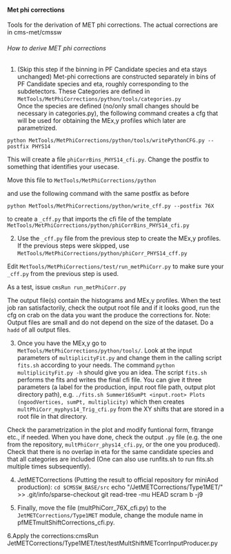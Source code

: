 
#### Met phi corrections
  Tools for the derivation of MET phi corrections. The actual corrections are in cms-met/cmssw
  
###### How to derive MET phi corrections
1. (Skip this step if the binning in PF Candidate species and eta stays unchanged)
  Met-phi corrections are constructed separately in bins of PF Candidate species and eta,
  roughly corresponding to the subdetectors.
  These Categories are defined in `MetTools/MetPhiCorrections/python/tools/categories.py`  
Once the species are defined (no/only small changes should be necessary in categories.py),
  the following command creates a cfg that will be used for obtaining the MEx,y profiles which later are parametrized.

  `python MetTools/MetPhiCorrections/python/tools/writePythonCFG.py --postfix PHYS14`  

  This will create a file `phiCorrBins_PHYS14_cfi.py`. Change the postfix to something that identifies your usecase.  

  Move this file to `MetTools/MetPhiCorrections/python`

  and use the following command with the same postfix as before
 
  `python MetTools/MetPhiCorrections/python/write_cff.py --postfix 76X`
 
  to create a `_cff.py` that imports the cfi file of the template `MetTools/MetPhiCorrections/python/phiCorrBins_PHYS14_cfi.py`
  
2. Use the `_cff.py` file from the previous step to create the MEx,y profiles.
  If the previous steps were skipped, use `MetTools/MetPhiCorrections/python/phiCorr_PHYS14_cff.py` 

  Edit `MetTools/MetPhiCorrections/test/run_metPhiCorr.py` to make sure your `_cff.py` from the previous step is used.

  As a test, issue `cmsRun run_metPhiCorr.py`

  The output file(s) contain the histograms and MEx,y profiles.
  When the test job ran satisfactorily, check the output root file and if it looks good, run the cfg on crab on the data you want the produce the corrections for.
  Note: Output files are small and do not depend on the size of the dataset.
  Do a `hadd` of all output files.

3. Once you have the MEx,y go to `MetTools/MetPhiCorrections/python/tools/`.
  Look at the input parameters of `multiplicityFit.py` and change them in the calling script `fits.sh` according to your needs.
  The command `python multiplicityFit.py -h` should give you an idea.
  The script `fits.sh` performs the fits and writes the final cfi file.
  You can give it three parameters (a label for the production, input root file path, output plot directory path),
    e.g. `./fits.sh Summer16SumPt <input.root> Plots (ngoodVertices, sumPt, multiplicity)` which then creates `multPhiCorr_myphys14_Trig_cfi.py` from the XY shifts that are stored in a root file in that directory.

  Check the parametrization in the plot and modify funtional form, fitrange etc., if needed.
  When you have done, check the output `.py` file (e.g. the one from the repository, `multPhiCorr_phys14_cfi.py`, or the one you produced).
  Check that there is no overlap in eta for the same candidate species and that all categories are included (One can also use runfits.sh to run fits.sh multiple times subsequently).

4. JetMETCorrections (Putting the result to official repository for miniAod production):
  `cd $CMSSW_BASE/src`
  echo "/JetMETCorrections/Type1MET/" >> .git/info/sparse-checkout
  git read-tree -mu HEAD
  scram b -j9

5. Finally, move the file (multPhiCorr_76X_cfi.py) to the `JetMETCorrections/Type1MET` module, change the module name in pfMETmultShiftCorrections_cfi.py.

6.Apply the corrections:cmsRun JetMETCorrections/Type1MET/test/testMultShiftMETcorrInputProducer.py
